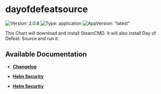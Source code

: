 # dayofdefeatsource

![Version: 2.0.8](https://img.shields.io/badge/Version-2.0.8-informational?style=flat-square) ![Type: application](https://img.shields.io/badge/Type-application-informational?style=flat-square) ![AppVersion: "latest"](https://img.shields.io/badge/AppVersion-"latest"-informational?style=flat-square)

This Chart will download and install SteamCMD. It will also install Day of Defeat: Source and run it.

## Available Documentation

- [**Changelog**](CHANGELOG)

- [**Helm Security**](container-security)

- [**Helm Security**](helm-security)

